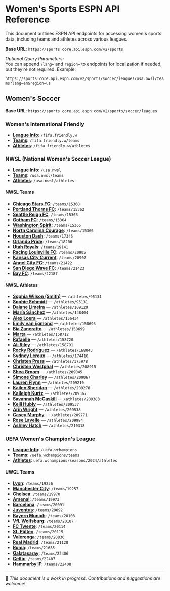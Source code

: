 

# Women's Sports ESPN API Reference

This document outlines ESPN API endpoints for accessing women's sports data, including teams and athletes across various leagues.

**Base URL**: `https://sports.core.api.espn.com/v2/sports`

_Optional Query Parameters:_  
You can append `?lang=` and `region=` to endpoints for localization if needed, but they’re not required. Example:

`https://sports.core.api.espn.com/v2/sports/soccer/leagues/usa.nwsl/teams?lang=en&region=us`

## Women's Soccer

**Base URL**: `https://sports.core.api.espn.com/v2/sports/soccer/leagues`

### Women's International Friendly 

- **[League Info](https://sports.core.api.espn.com/v2/sports/soccer/leagues/fifa.friendly.w)**: `/fifa.friendly.w`
- **[Teams](https://sports.core.api.espn.com/v2/sports/soccer/leagues/fifa.friendly.w/teams)**: `/fifa.friendly.w/teams`
- **[Athletes](https://sports.core.api.espn.com/v2/sports/soccer/leagues/fifa.friendly.w/athletes)**: `/fifa.friendly.w/athletes`

### NWSL (National Women's Soccer League)

- **[League Info](https://sports.core.api.espn.com/v2/sports/soccer/leagues/usa.nwsl)**: `/usa.nwsl`  
- **[Teams](https://sports.core.api.espn.com/v2/sports/soccer/leagues/usa.nwsl/teams)**: `/usa.nwsl/teams`  
- **[Athletes](https://sports.core.api.espn.com/v2/sports/soccer/leagues/usa.nwsl/athletes)**: `/usa.nwsl/athletes` 

#### NWSL Teams  
- **[Chicago Stars FC](https://sports.core.api.espn.com/v2/sports/soccer/leagues/usa.nwsl/seasons/2025/teams/15360)**: `/teams/15360`  
- **[Portland Thorns FC](https://sports.core.api.espn.com/v2/sports/soccer/leagues/usa.nwsl/seasons/2025/teams/15362)**: `/teams/15362`  
- **[Seattle Reign FC](https://sports.core.api.espn.com/v2/sports/soccer/leagues/usa.nwsl/seasons/2025/teams/15363)**: `/teams/15363`
- **[Gotham FC](https://sports.core.api.espn.com/v2/sports/soccer/leagues/usa.nwsl/seasons/2025/teams/15364)**: `/teams/15364`  
- **[Washington Spirit](https://sports.core.api.espn.com/v2/sports/soccer/leagues/usa.nwsl/seasons/2025/teams/15365)**: `/teams/15365`  
- **[North Carolina Courage](https://sports.core.api.espn.com/v2/sports/soccer/leagues/usa.nwsl/seasons/2025/teams/15366)**: `/teams/15366`  
- **[Houston Dash](https://sports.core.api.espn.com/v2/sports/soccer/leagues/usa.nwsl/seasons/2025/teams/17346)**: `/teams/17346`  
- **[Orlando Pride](https://sports.core.api.espn.com/v2/sports/soccer/leagues/usa.nwsl/seasons/2025/teams/18206)**: `/teams/18206`  
- **[Utah Royals](https://sports.core.api.espn.com/v2/sports/soccer/leagues/usa.nwsl/seasons/2025/teams/19141)**: `/teams/19141`  
- **[Racing Louisville FC](https://sports.core.api.espn.com/v2/sports/soccer/leagues/usa.nwsl/seasons/2025/teams/20905)**: `/teams/20905`  
- **[Kansas City Current](https://sports.core.api.espn.com/v2/sports/soccer/leagues/usa.nwsl/seasons/2025/teams/20907)**: `/teams/20907`  
- **[Angel City FC](https://sports.core.api.espn.com/v2/sports/soccer/leagues/usa.nwsl/seasons/2025/teams/21422)**: `/teams/21422`  
- **[San Diego Wave FC](https://sports.core.api.espn.com/v2/sports/soccer/leagues/usa.nwsl/seasons/2025/teams/21423)**: `/teams/21423`  
- **[Bay FC](https://sports.core.api.espn.com/v2/sports/soccer/leagues/usa.nwsl/seasons/2025/teams/22187)**: `/teams/22187`  

#### NWSL Athletes
- **[Sophia Wilson (Smith)](https://sports.core.api.espn.com/v2/sports/soccer/leagues/usa.nwsl/athletes/95131)** — `/athletes/95131`
- **[Sophie Schmidt](https://sports.core.api.espn.com/v2/sports/soccer/leagues/usa.nwsl/athletes/95131)** — `/athletes/95131`
- **[Daiane Limeira](https://sports.core.api.espn.com/v2/sports/soccer/leagues/usa.nwsl/athletes/109120)** — `/athletes/109120`
- **[María Sánchez](https://sports.core.api.espn.com/v2/sports/soccer/leagues/usa.nwsl/athletes/148404)** — `/athletes/148404`
- **[Alex Loera](https://sports.core.api.espn.com/v2/sports/soccer/leagues/usa.nwsl/athletes/156434)** — `/athletes/156434`
- **[Emily van Egmond](https://sports.core.api.espn.com/v2/sports/soccer/leagues/usa.nwsl/athletes/158693)** — `/athletes/158693`
- **[Bia Zaneratto](https://sports.core.api.espn.com/v2/sports/soccer/leagues/usa.nwsl/athletes/158699)** — `/athletes/158699`
- **[Marta](https://sports.core.api.espn.com/v2/sports/soccer/leagues/usa.nwsl/athletes/158712)** — `/athletes/158712`
- **[Rafaelle](https://sports.core.api.espn.com/v2/sports/soccer/leagues/usa.nwsl/athletes/158720)** — `/athletes/158720`
- **[Ali Riley](https://sports.core.api.espn.com/v2/sports/soccer/leagues/usa.nwsl/athletes/158791)** — `/athletes/158791`
- **[Rocky Rodríguez](https://sports.core.api.espn.com/v2/sports/soccer/leagues/usa.nwsl/athletes/168043)** — `/athletes/168043`
- **[Sydney Leroux](https://sports.core.api.espn.com/v2/sports/soccer/leagues/usa.nwsl/athletes/174410)** — `/athletes/174410`
- **[Christen Press](https://sports.core.api.espn.com/v2/sports/soccer/leagues/usa.nwsl/athletes/175978)** — `/athletes/175978`
- **[Christen Westphal](https://sports.core.api.espn.com/v2/sports/soccer/leagues/usa.nwsl/athletes/208915)** — `/athletes/208915`
- **[Shea Groom](https://sports.core.api.espn.com/v2/sports/soccer/leagues/usa.nwsl/athletes/209045)** — `/athletes/209045`
- **[Simone Charley](https://sports.core.api.espn.com/v2/sports/soccer/leagues/usa.nwsl/athletes/209067)** — `/athletes/209067`
- **[Lauren Flynn](https://sports.core.api.espn.com/v2/sports/soccer/leagues/usa.nwsl/athletes/209210)** — `/athletes/209210`
- **[Kailen Sheridan](https://sports.core.api.espn.com/v2/sports/soccer/leagues/usa.nwsl/athletes/209278)** — `/athletes/209278`
- **[Kaileigh Kurtz](https://sports.core.api.espn.com/v2/sports/soccer/leagues/usa.nwsl/athletes/209367)** — `/athletes/209367`
- **[Savannah McCaskill](https://sports.core.api.espn.com/v2/sports/soccer/leagues/usa.nwsl/athletes/209383)** — `/athletes/209383`
- **[Kelli Hubly](https://sports.core.api.espn.com/v2/sports/soccer/leagues/usa.nwsl/athletes/209537)** — `/athletes/209537`
- **[Arin Wright](https://sports.core.api.espn.com/v2/sports/soccer/leagues/usa.nwsl/athletes/209538)** — `/athletes/209538`
- **[Casey Murphy](https://sports.core.api.espn.com/v2/sports/soccer/leagues/usa.nwsl/athletes/209771)** — `/athletes/209771`
- **[Rose Lavelle](https://sports.core.api.espn.com/v2/sports/soccer/leagues/usa.nwsl/athletes/209984)** — `/athletes/209984`
- **[Ashley Hatch](https://sports.core.api.espn.com/v2/sports/soccer/leagues/usa.nwsl/athletes/210318)** — `/athletes/210318`


### UEFA Women's Champion's League

- **[League Info](https://sports.core.api.espn.com/v2/sports/soccer/leagues/uefa.wchampions)**: `/uefa.wchampions` 
- **[Teams](https://sports.core.api.espn.com/v2/sports/soccer/leagues/uefa.wchampions/teams)**: `/uefa.wchampions/teams`
- **[Athletes](https://sports.core.api.espn.com/v2/sports/soccer/leagues/uefa.wchampions/seasons/2024/athletes)**: `uefa.wchampions/seasons/2024/athletes`

#### UWCL Teams  
- **[Lyon](https://sports.core.api.espn.com/v2/sports/soccer/leagues/uefa.wchampions/seasons/2024/teams/19256)**: `/teams/19256`
- **[Manchester City](https://sports.core.api.espn.com/v2/sports/soccer/leagues/uefa.wchampions/seasons/2024/teams/19257)**: `/teams/19257`  
- **[Chelsea](https://sports.core.api.espn.com/v2/sports/soccer/leagues/uefa.wchampions/seasons/2024/teams/19970)**: `/teams/19970`   
- **[Arsenal](https://sports.core.api.espn.com/v2/sports/soccer/leagues/uefa.wchampions/seasons/2024/teams/19973)**: `/teams/19973`  
- **[Barcelona](https://sports.core.api.espn.com/v2/sports/soccer/leagues/uefa.wchampions/seasons/2024/teams/20091)**: `/teams/20091`  
- **[Juventus](https://sports.core.api.espn.com/v2/sports/soccer/leagues/uefa.wchampions/seasons/2024/teams/20092)**: `/teams/20092`  
- **[Bayern Munich](https://sports.core.api.espn.com/v2/sports/soccer/leagues/uefa.wchampions/seasons/2024/teams/20103)**: `/teams/20103`  
- **[VfL Wolfsburg](https://sports.core.api.espn.com/v2/sports/soccer/leagues/uefa.wchampions/seasons/2024/teams/20107)**: `/teams/20107`  
- **[FC Twente](https://sports.core.api.espn.com/v2/sports/soccer/leagues/uefa.wchampions/seasons/2024/teams/20114)**: `/teams/20114`  
- **[St. Pölten](https://sports.core.api.espn.com/v2/sports/soccer/leagues/uefa.wchampions/seasons/2024/teams/20115)**: `/teams/20115`  
- **[Valerenga](https://sports.core.api.espn.com/v2/sports/soccer/leagues/uefa.wchampions/seasons/2024/teams/20836)**: `/teams/20836`  
- **[Real Madrid](https://sports.core.api.espn.com/v2/sports/soccer/leagues/uefa.wchampions/seasons/2024/teams/21128)**: `/teams/21128`  
- **[Roma](https://sports.core.api.espn.com/v2/sports/soccer/leagues/uefa.wchampions/seasons/2024/teams/21685)**: `/teams/21685`  
- **[Galatasaray](https://sports.core.api.espn.com/v2/sports/soccer/leagues/uefa.wchampions/seasons/2024/teams/22406)**: `/teams/22406`  
- **[Celtic](https://sports.core.api.espn.com/v2/sports/soccer/leagues/uefa.wchampions/seasons/2024/teams/22407)**: `/teams/22407`  
- **[Hammarby IF](https://sports.core.api.espn.com/v2/sports/soccer/leagues/uefa.wchampions/seasons/2024/teams/22408)**: `/teams/22408`




---

📌 _This document is a work in progress. Contributions and suggestions are welcome!_